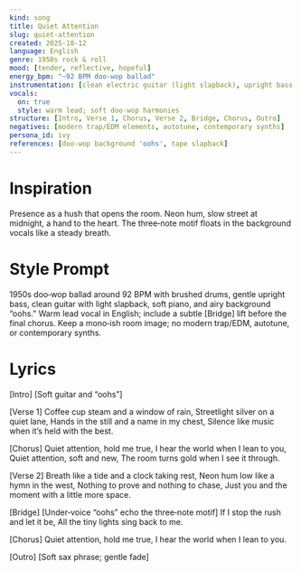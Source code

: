 ```yaml
---
kind: song
title: Quiet Attention
slug: quiet-attention
created: 2025-10-12
language: English
genre: 1950s rock & roll
mood: [tender, reflective, hopeful]
energy_bpm: "~92 BPM doo‑wop ballad"
instrumentation: [clean electric guitar (light slapback), upright bass (soft slap), piano (ballad voicings), drums (brushes), tenor sax (subtle), backing vocals (doo‑wop)]
vocals:
  on: true
  style: warm lead; soft doo‑wop harmonies
structure: [Intro, Verse 1, Chorus, Verse 2, Bridge, Chorus, Outro]
negatives: [modern trap/EDM elements, autotune, contemporary synths]
persona_id: ivy
references: [doo‑wop background 'oohs', tape slapback]
---
```


# Inspiration

Presence as a hush that opens the room. Neon hum, slow street at midnight, a hand to the heart. The three‑note motif floats in the background vocals like a steady breath.

# Style Prompt

1950s doo‑wop ballad around 92 BPM with brushed drums, gentle upright bass, clean guitar with light slapback, soft piano, and airy background “oohs.” Warm lead vocal in English; include a subtle [Bridge] lift before the final chorus. Keep a mono‑ish room image; no modern trap/EDM, autotune, or contemporary synths.

# Lyrics

[Intro]
[Soft guitar and “oohs”]

[Verse 1]
Coffee cup steam and a window of rain,
Streetlight silver on a quiet lane,
Hands in the still and a name in my chest,
Silence like music when it’s held with the best.

[Chorus]
Quiet attention, hold me true,
I hear the world when I lean to you,
Quiet attention, soft and new,
The room turns gold when I see it through.

[Verse 2]
Breath like a tide and a clock taking rest,
Neon hum low like a hymn in the west,
Nothing to prove and nothing to chase,
Just you and the moment with a little more space.

[Bridge]
[Under‑voice “oohs” echo the three‑note motif]
If I stop the rush and let it be,
All the tiny lights sing back to me.

[Chorus]
Quiet attention, hold me true,
I hear the world when I lean to you.

[Outro]
[Soft sax phrase; gentle fade]

